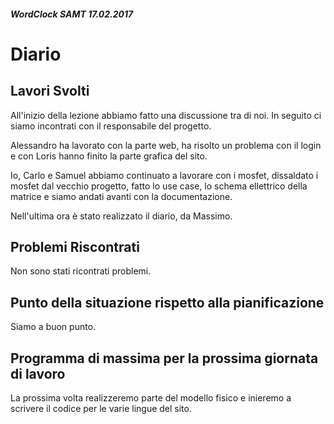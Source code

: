 ##### WordClock SAMT 17.02.2017

# Diario

## Lavori Svolti

All'inizio della lezione abbiamo fatto una discussione tra di noi.
In seguito ci siamo incontrati con il responsabile del progetto.

Alessandro ha lavorato con la parte web, ha risolto un problema con il login e con Loris hanno finito la parte grafica del sito.


Io, Carlo e Samuel abbiamo continuato a lavorare con i mosfet, dissaldato i mosfet dal vecchio progetto, fatto lo use case, lo schema ellettrico della matrice e siamo andati avanti con la documentazione.


Nell'ultima ora è stato realizzato il diario, da Massimo.

## Problemi Riscontrati

Non sono stati ricontrati problemi.

## Punto della situazione rispetto alla pianificazione

Siamo a buon punto.

## Programma di massima per la prossima giornata di lavoro

La prossima volta realizzeremo parte del modello fisico e inieremo a scrivere il codice per le varie lingue del sito.
